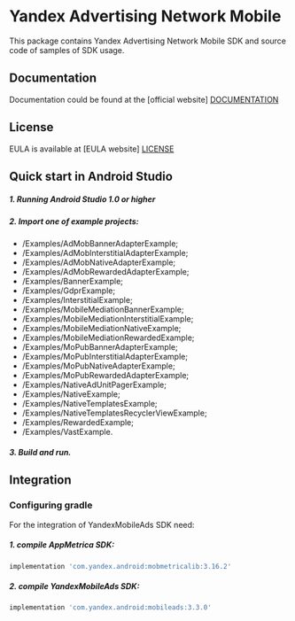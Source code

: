 # Yandex Advertising Network Mobile
This package contains Yandex Advertising Network Mobile SDK and source code of samples of SDK usage.

## Documentation
Documentation could be found at the [official website] [DOCUMENTATION]

## License
EULA is available at [EULA website] [LICENSE] 

## Quick start in Android Studio

##### 1. Running Android Studio 1.0 or higher

##### 2. Import one of example projects:
* /Examples/AdMobBannerAdapterExample;
* /Examples/AdMobInterstitialAdapterExample;
* /Examples/AdMobNativeAdapterExample;
* /Examples/AdMobRewardedAdapterExample;
* /Examples/BannerExample;
* /Examples/GdprExample;
* /Examples/InterstitialExample;
* /Examples/MobileMediationBannerExample;
* /Examples/MobileMediationInterstitialExample;
* /Examples/MobileMediationNativeExample;
* /Examples/MobileMediationRewardedExample;
* /Examples/MoPubBannerAdapterExample;
* /Examples/MoPubInterstitialAdapterExample;
* /Examples/MoPubNativeAdapterExample;
* /Examples/MoPubRewardedAdapterExample;
* /Examples/NativeAdUnitPagerExample;
* /Examples/NativeExample;
* /Examples/NativeTemplatesExample;
* /Examples/NativeTemplatesRecyclerViewExample;
* /Examples/RewardedExample;
* /Examples/VastExample.

##### 3. Build and run.

## Integration

### Configuring gradle

For the integration of YandexMobileAds SDK need:
##### 1. compile AppMetrica SDK:

```sh
implementation 'com.yandex.android:mobmetricalib:3.16.2'
```

##### 2. compile YandexMobileAds SDK:

```sh
implementation 'com.yandex.android:mobileads:3.3.0'
```

[DOCUMENTATION]: https://tech.yandex.ru/mobile-ads/
[LICENSE]: https://legal.yandex.com/partner_ch/
